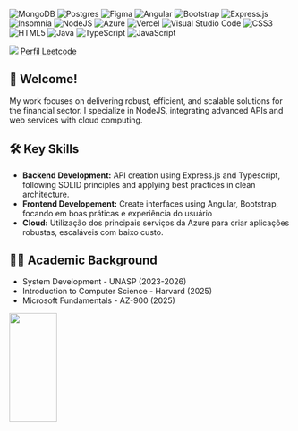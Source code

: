 ![MongoDB](https://img.shields.io/badge/MongoDB-%234ea94b.svg?style=for-the-badge&logo=mongodb&logoColor=white) ![Postgres](https://img.shields.io/badge/postgres-%23316192.svg?style=for-the-badge&logo=postgresql&logoColor=white) ![Figma](https://img.shields.io/badge/figma-%23F24E1E.svg?style=for-the-badge&logo=figma&logoColor=white) ![Angular](https://img.shields.io/badge/angular-%23DD0031.svg?style=for-the-badge&logo=angular&logoColor=white) ![Bootstrap](https://img.shields.io/badge/bootstrap-%238511FA.svg?style=for-the-badge&logo=bootstrap&logoColor=white) ![Express.js](https://img.shields.io/badge/express.js-%23404d59.svg?style=for-the-badge&logo=express&logoColor=%2361DAFB) ![Insomnia](https://img.shields.io/badge/Insomnia-black?style=for-the-badge&logo=insomnia&logoColor=5849BE) ![NodeJS](https://img.shields.io/badge/node.js-6DA55F?style=for-the-badge&logo=node.js&logoColor=white) ![Azure](https://img.shields.io/badge/azure-%230072C6.svg?style=for-the-badge&logo=microsoftazure&logoColor=white) ![Vercel](https://img.shields.io/badge/vercel-%23000000.svg?style=for-the-badge&logo=vercel&logoColor=white) ![Visual Studio Code](https://img.shields.io/badge/Visual%20Studio%20Code-0078d7.svg?style=for-the-badge&logo=visual-studio-code&logoColor=white) ![CSS3](https://img.shields.io/badge/css3-%231572B6.svg?style=for-the-badge&logo=css3&logoColor=white) ![HTML5](https://img.shields.io/badge/html5-%23E34F26.svg?style=for-the-badge&logo=html5&logoColor=white) ![Java](https://img.shields.io/badge/java-%23ED8B00.svg?style=for-the-badge&logo=openjdk&logoColor=white) ![TypeScript](https://img.shields.io/badge/typescript-%23007ACC.svg?style=for-the-badge&logo=typescript&logoColor=white) ![JavaScript](https://img.shields.io/badge/javascript-%23323330.svg?style=for-the-badge&logo=javascript&logoColor=%23F7DF1E)

<div> 
  <img src="https://img.shields.io/badge/LeetCode-000000?style=for-the-badge&logo=LeetCode&logoColor=#d16c06" /> 
  <a href="https://leetcode.com/">Perfil Leetcode</a>
</div>
<h2>🖖 Welcome!</h2>

My work focuses on delivering robust, efficient, and scalable solutions for the financial sector. I specialize in NodeJS, integrating advanced APIs and web services with cloud computing. 

<h2>🛠️ Key Skills</h2>
<ul>
  <li><strong>Backend Development:</strong> API creation using Express.js and Typescript, following SOLID principles and applying best practices in clean architecture.</li>
  <li><strong>Frontend Developement:</strong> Create interfaces using Angular, Bootstrap, focando em boas práticas e experiência do usuário</li>
  <li><strong>Cloud:</strong> Utilização dos principais serviços da Azure para criar aplicações robustas, escaláveis com baixo custo.</li>
</ul>
<h2>🧑‍🎓 Academic Background</h2>
<ul>
  <li>System Development - UNASP (2023-2026)</li>
  <li>Introduction to Computer Science - Harvard (2025)</li>
  <li>Microsoft Fundamentals - AZ-900 (2025)</li>
</ul>
<div align="left">
  
  <img width="41%" height="195px" src="https://github-readme-stats.vercel.app/api/top-langs/?username=elias-mb3&layout=compact&hide_border=true&title_color=#0d1117&text_color=ffffff" />
  
 </div>



